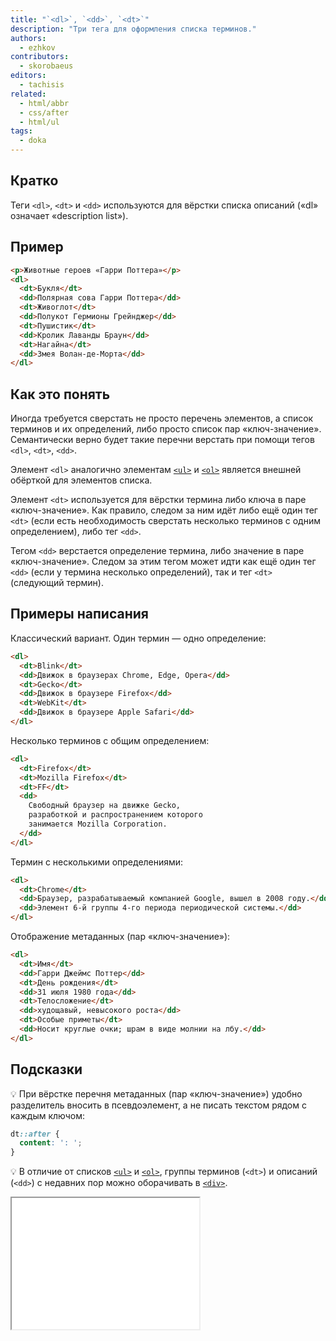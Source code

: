 ```yaml
---
title: "`<dl>`, `<dd>`, `<dt>`"
description: "Три тега для оформления списка терминов."
authors:
  - ezhkov
contributors:
  - skorobaeus
editors:
  - tachisis
related:
  - html/abbr
  - css/after
  - html/ul
tags:
  - doka
---
```


## Кратко

Теги `<dl>`, `<dt>` и `<dd>` используются для вёрстки списка описаний («dl» означает «description list»).

## Пример

```html
<p>Животные героев «Гарри Поттера»</p>
<dl>
  <dt>Букля</dt>
  <dd>Полярная сова Гарри Поттера</dd>
  <dt>Живоглот</dt>
  <dd>Полукот Гермионы Грейнджер</dd>
  <dt>Пушистик</dt>
  <dd>Кролик Лаванды Браун</dd>
  <dt>Нагайна</dt>
  <dd>Змея Волан-де-Морта</dd>
</dl>
```

## Как это понять

Иногда требуется сверстать не просто перечень элементов, а список терминов и их определений, либо просто список пар «ключ-значение». Семантически верно будет такие перечни верстать при помощи тегов `<dl>`, `<dt>`, `<dd>`.

Элемент `<dl>` аналогично элементам [`<ul>`](/html/ul/) и [`<ol>`](/html/ol/) является внешней обёрткой для элементов списка.

Элемент `<dt>` используется для вёрстки термина либо ключа в паре «ключ-значение». Как правило, следом за ним идёт либо ещё один тег `<dt>` (если есть необходимость сверстать несколько терминов с одним определением), либо тег `<dd>`.

Тегом `<dd>` верстается определение термина, либо значение в паре «ключ-значение». Следом за этим тегом может идти как ещё один тег `<dd>` (если у термина несколько определений), так и тег `<dt>` (следующий термин).

## Примеры написания

Классический вариант. Один термин — одно определение:

```html
<dl>
  <dt>Blink</dt>
  <dd>Движок в браузерах Chrome, Edge, Opera</dd>
  <dt>Gecko</dt>
  <dd>Движок в браузере Firefox</dd>
  <dt>WebKit</dt>
  <dd>Движок в браузере Apple Safari</dd>
</dl>
```

Несколько терминов с общим определением:

```html
<dl>
  <dt>Firefox</dt>
  <dt>Mozilla Firefox</dt>
  <dt>FF</dt>
  <dd>
    Свободный браузер на движке Gecko,
    разработкой и распространением которого
    занимается Mozilla Corporation.
  </dd>
</dl>
```

Термин с несколькими определениями:

```html
<dl>
  <dt>Chrome</dt>
  <dd>Браузер, разрабатываемый компанией Google, вышел в 2008 году.</dd>
  <dd>Элемент 6-й группы 4-го периода периодической системы.</dd>
</dl>
```

Отображение метаданных (пар «ключ-значение»):

```html
<dl>
  <dt>Имя</dt>
  <dd>Гарри Джеймс Поттер</dd>
  <dt>День рождения</dt>
  <dd>31 июля 1980 года</dd>
  <dt>Телосложение</dt>
  <dd>худощавый, невысокого роста</dd>
  <dt>Особые приметы</dt>
  <dd>Носит круглые очки; шрам в виде молнии на лбу.</dd>
</dl>
```

## Подсказки

💡 При вёрстке перечня метаданных (пар «ключ-значение») удобно разделитель вносить в псевдоэлемент, а не писать текстом рядом с каждым ключом:

```css
dt::after {
  content: ': ';
}
```

💡 В отличие от списков [`<ul>`](/html/ul/) и [`<ol>`](/html/ol/), группы терминов (`<dt>`) и описаний (`<dd>`) с недавних пор можно оборачивать в [`<div>`](/html/div/).

<iframe title="Пары «ключ-значение»" src="demos/dl-dd-dt/" height="210"></iframe>
